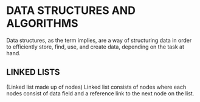 # DATA STRUCTURES AND ALGORITHMS
Data structures, as the term implies, are a way of structuring data in order to efficiently store, find, use, and create data, depending on the task at hand.

## LINKED LISTS
(Linked list made up of nodes)
Linked list consists of nodes where each nodes consist of data field and a reference link to the next node on the list.
